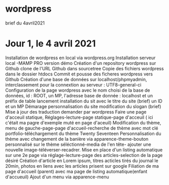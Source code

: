 # wordpress
brief du 4avril2021
# Jour 1, le 4 avril 2021
Installation de wordpress en local via wordpress.org
Installation serveur local -MAMP PRO version démo
Création d'un repository wordpress sur Github
clone de l'URL Github dans sourcetree
Copie des fichiers wordpress dans le dossier htdocs
Commit et pousse des ficheres wordpress vers Github
Création d'une base de données sur localhost/phpmyadmin, interclassement pour la connextion au serveur : UTF8-general-ci
Configuration de la page wordpress avec le nom choisi de la base de données, id : ROOT, un MP, l'adresse base de donnée : localhost et un préfix de table
lancement installation du sit avec le titre du site (brief) un ID et un MP
Démarage personnalisation du site
modification du slogan (brief)
Mise à jour des traduction demander par wordpress
Faire une page d'acceuil statique, Réglages-lecture-page statique-page d'acceuil ( ici c'était ma pagre d'exemple muté en page d'aceuil)
Modification du thème, menu de gauche-page-page d'accueil-recherche de thème avec mot clé portfolio-téléchargement du thème Twenty Seventeen
Personnalisation du thème avec changement de la banière via apparence-theme-bouton personnalisé sur le thème séléctionné-media de l'en tête- ajouter une nouvelle image-téléverser-recadrer.
Mise en place d'un listing automatique sur une 2e page via réglage-lecture-page des articles-selection de la page désiré
Création d'article en Lorem ipsum, titres acticles tirés du journal le 20min, photos en liens avec les articles prisent sur google
Filiation de ma page d'accueil (parent) avec ma page de listing automatique(enfant d'accueuil)
Ajout d'un menu via apparence-menu

